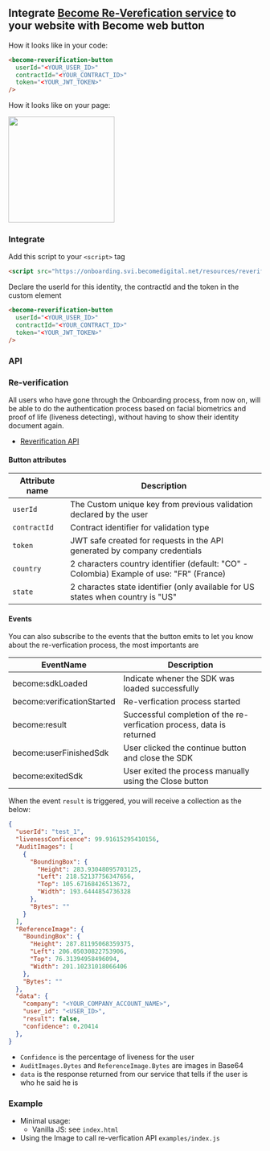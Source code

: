 ## Integrate [Become Re-Verefication service](https://becomedigital.net/) to your website with Become web button

How it looks like in your code:

```html
<become-reverification-button
  userId="<YOUR_USER_ID>"
  contractId="<YOUR_CONTRACT_ID>"
  token="<YOUR_JWT_TOKEN>"
/>
```

How it looks like on your page:

<img src="https://gist.githubusercontent.com/Tyg0th/15c5131ef7d2b24b9effa97eb45dedce/raw/07a5e1f3e428bd1d32bfe2940591872e1ae1ec2d/become-button-example.jpg" width="211" />

### Integrate

Add this script to your `<script>` tag

```html
<script src="https://onboarding.svi.becomedigital.net/resources/reverification-button.js"></script>
```

Declare the userId for this identity, the contractId and the token in the custom element

```html
<become-reverification-button
  userId="<YOUR_USER_ID>"
  contractId="<YOUR_CONTRACT_ID>"
  token="<YOUR_JWT_TOKEN>"
/>
```

### API

### Re-verification

All users who have gone through the Onboarding process, from now on, will be able to do the authentication process based on facial biometrics and proof of life (liveness detecting), without having to show their identity document again.

- [Reverification API](https://documenter.getpostman.com/view/2293906/T1DtdvBk?version=latest#06c03291-3e2f-4f66-bf6d-a7bf179d17df)

#### Button attributes

| Attribute name | Description                                                                              |
| -------------- | ---------------------------------------------------------------------------------------- |
| `userId`       | The Custom unique key from previous validation declared by the user                      |
| `contractId`   | Contract identifier for validation type                                                  |
| `token`        | JWT safe created for requests in the API generated by company credentials                |
| `country`      | 2 characters country identifier (default: "CO" - Colombia) Example of use: "FR" (France) |
| `state`        | 2 charactes state identifier (only available for US states when country is "US"          |

#### Events

You can also subscribe to the events that the button emits to let you know about the re-verfication process, the most importants are

| EventName                  | Description                                         |
| -------------------------- | --------------------------------------------------- |
| become:sdkLoaded           | Indicate whener the SDK was loaded successfully     |
| become:verificationStarted | Re-verfication process started                      |
| become:result     | Successful completion of the re-verfication process, data is returned |
| become:userFinishedSdk     | User clicked the continue button and close the SDK |
| become:exitedSdk           | User exited the process manually using  the Close button                    |

When the event `result` is triggered, you will receive a collection as the below:

```json
{
  "userId": "test_1",
  "livenessConficence": 99.91615295410156,
  "AuditImages": [
    {
      "BoundingBox": {
        "Height": 283.93048095703125,
        "Left": 218.52137756347656,
        "Top": 105.67168426513672,
        "Width": 193.6444854736328
      },
      "Bytes": ""
    }
  ],
  "ReferenceImage": {
    "BoundingBox": {
      "Height": 287.81195068359375,
      "Left": 206.05030822753906,
      "Top": 76.31394958496094,
      "Width": 201.10231018066406
    },
    "Bytes": ""
  },
  "data": {
    "company": "<YOUR_COMPANY_ACCOUNT_NAME>",
    "user_id": "<USER_ID>",
    "result": false,
    "confidence": 0.20414
  },
}
```

- `Confidence` is the percentage of liveness for the user
- `AuditImages.Bytes` and `ReferenceImage.Bytes` are images in Base64
- `data` is the response returned from our service that tells if the user is who he said he is

### Example

- Minimal usage:
  - Vanilla JS: see `index.html`
- Using the Image to call re-verfication API `examples/index.js`
